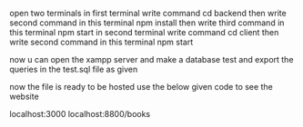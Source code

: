 open two terminals
in first terminal write command cd backend 
then write second command in this terminal npm install
then write third command in this terminal npm start
in second terminal write command cd client 
then write second command in this terminal npm start

now u can open the xampp server and make a database test and export the queries in the test.sql file as given

now the file is ready to be hosted use the below given code to see the website

localhost:3000
localhost:8800/books

